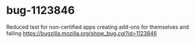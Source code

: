 # bug-1123846
Reduced test for non-certified apps creating add-ons for themselves and failing
https://bugzilla.mozilla.org/show_bug.cgi?id=1123846
